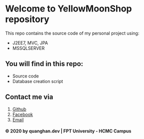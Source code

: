 # Welcome to YellowMoonShop repository

This repo contains the source code of my personal project using:
* J2EE7, MVC, JPA
* MSSQLSERVER

## You will find in this repo:
* Source code
* Database creation script

## Contact me via
1. [Github](https://github.com/quanghan-dev)
2. [Facebook](https://facebook.com/7.quanghan.7)
3. [Email](quanghanmail@gmail.com)

#### © 2020 by quanghan.dev | FPT University - HCMC Campus